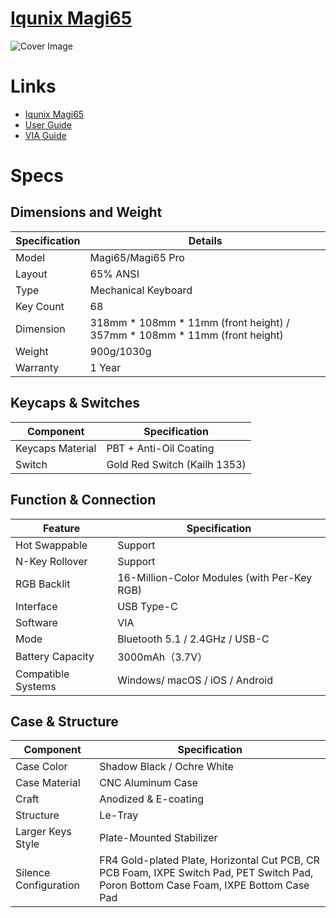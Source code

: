 # [Iqunix Magi65](https://iqunix.com/products/magi65)

![Cover Image](polaris-cover.jpg)

# Links

- [Iqunix Magi65](https://iqunix.com/products/magi65)
- [User Guide](https://iqunix.com/blogs/news/magi65)
- [VIA Guide](https://iqunix.com/blogs/news/magi-65-via-guide)

# Specs

## Dimensions and Weight
| Specification | Details |
|---------------|---------|
| Model         | Magi65/Magi65 Pro |
| Layout        | 65% ANSI |
| Type          | Mechanical Keyboard |
| Key Count     | 68 |
| Dimension     | 318mm * 108mm * 11mm (front height) / 357mm * 108mm * 11mm (front height) |
| Weight        | 900g/1030g |
| Warranty      | 1 Year |

## Keycaps & Switches
| Component | Specification |
|-----------|---------------|
| Keycaps Material | PBT + Anti-Oil Coating |
| Switch | Gold Red Switch (Kailh 1353) |

## Function & Connection
| Feature | Specification |
|---------|---------------|
| Hot Swappable | Support |
| N-Key Rollover | Support |
| RGB Backlit | 16-Million-Color Modules (with Per-Key RGB) |
| Interface | USB Type-C |
| Software | VIA |
| Mode | Bluetooth 5.1 / 2.4GHz / USB-C |
| Battery Capacity | 3000mAh（3.7V） |
| Compatible Systems | Windows/ macOS / iOS / Android |

## Case & Structure
| Component | Specification |
|-----------|---------------|
| Case Color | Shadow Black / Ochre White |
| Case Material | CNC Aluminum Case |
| Craft | Anodized & E-coating |
| Structure | Le-Tray |
| Larger Keys Style | Plate-Mounted Stabilizer |
| Silence Configuration | FR4 Gold-plated Plate, Horizontal Cut PCB, CR PCB Foam, IXPE Switch Pad, PET Switch Pad, Poron Bottom Case Foam, IXPE Bottom Case Pad |

